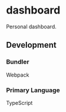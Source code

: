 # dashboard
Personal dashboard.

## Development

### Bundler

Webpack

### Primary Language

TypeScript

